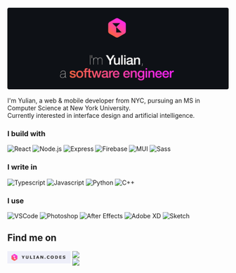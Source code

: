 [![Hello, I'm Yulian](/assets/images/header.png)](https://yulian.codes)

<!-- <span style="padding-left: 7px;"></span> -->

I'm Yulian, a web & mobile developer from NYC, pursuing an MS in Computer Science at New York University.<br/>
Currently interested in interface design and artificial intelligence.

### I build with

![React](https://img.shields.io/badge/React-eeeff9?style=for-the-badge&logo=react&logoColor=11b4c2)
![Node.js](https://img.shields.io/badge/Node.js-eeeff9?style=for-the-badge&logo=nodedotjs&logoColor=4acc03)
![Express](https://img.shields.io/badge/Express.js-eeeff9?style=for-the-badge&logo=express&logoColor=black)
![Firebase](https://img.shields.io/badge/firebase-eeeff9?style=for-the-badge&logo=firebase&logoColor=ff9c27)
![MUI](https://img.shields.io/badge/Material%20UI-eeeff9?style=for-the-badge&logo=mui&logoColor=309afc)
![Sass](https://img.shields.io/badge/Sass-eeeff9?style=for-the-badge&logo=sass&logoColor=f887ff)

### I write in

![Typescript](https://img.shields.io/badge/TypeScript-eeeff9?style=for-the-badge&logo=typescript&logoColor=4b9cff)
![Javascript](https://img.shields.io/badge/JavaScript-eeeff9?style=for-the-badge&logo=javascript&logoColor=f3b829)
![Python](https://img.shields.io/badge/Python-eeeff9?style=for-the-badge&logo=python&logoColor=4b9cff)
![C++](https://img.shields.io/badge/C%2B%2B-eeeff9?style=for-the-badge&logo=c%2B%2B&logoColor=4bc6ff)

### I use

![VSCode](https://img.shields.io/badge/VSCode-eeeff9?style=for-the-badge&logo=visual%20studio%20code&logoColor=4b9cff)
![Photoshop](https://img.shields.io/badge/Photoshop-eeeff9?style=for-the-badge&logo=Adobe%20Photoshop&logoColor=309afc)
![After Effects](https://img.shields.io/badge/after%20affects-eeeff9?style=for-the-badge&logo=Adobe%20after%20effects&logoColor=b262f6)
![Adobe XD](https://img.shields.io/badge/Adobe%20XD-eeeff9?style=for-the-badge&logo=Adobe%20XD&logoColor=ff7cf1)
![Sketch](https://img.shields.io/badge/Sketch-eeeff9?style=for-the-badge&logo=sketch&logoColor=f9be1d)

## Find me on

<p align="left">
  <a href="https://yulian.codes"><img height="28" src="./assets/images/site-badge.png" style="float: left; margin-right: 4px" /></a>
  <a href="https://www.linkedin.com/in/yulian-kraynyak/"><img src="https://img.shields.io/badge/Linkedin-0077B5?style=for-the-badge&logo=linkedin&logoColor=eeeff9" style="float: left" /></a>
</p>

<br/>

<a href="#">
<img src="https://komarev.com/ghpvc/?username=ykray&color=292f37&style=for-the-badge"/>
</a>

<!--
**ykray/ykray** is a ✨ _special_ ✨ repository because its `README.md` (this file) appears on your GitHub profile.

Here are some ideas to get you started:

- 🔭 I’m currently working on ...
- 🌱 I’m currently learning ...
- 👯 I’m looking to collaborate on ...
- 🤔 I’m looking for help with ...
- 💬 Ask me about ...
- 📫 How to reach me: ...
- 😄 Pronouns: ...
- ⚡ Fun fact: ...
-->
